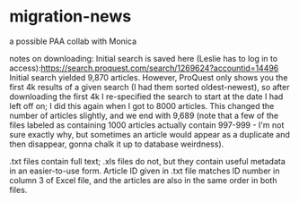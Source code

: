 # migration-news
a possible PAA collab with Monica

notes on downloading:
Initial search is saved here (Leslie has to log in to access):https://search.proquest.com/search/1269624?accountid=14496
Initial search yielded 9,870 articles. However, ProQuest only shows you the first 4k results of a given search (I had them sorted oldest-newest), so after downloading the first 4k I re-specified the search to start at the date I had left off on; I did this again when I got to 8000 articles. This changed the number of articles slightly, and we end with 9,689 (note that a few of the files labeled as containing 1000 articles actually contain 997-999 - I'm not sure exactly why, but sometimes an article would appear as a duplicate and then disappear, gonna chalk it up to database weirdness).

.txt files contain full text; .xls files do not, but they contain useful metadata in an easier-to-use form. Article ID given in .txt file matches ID number in column 3 of Excel file, and the articles are also in the same order in both files.
